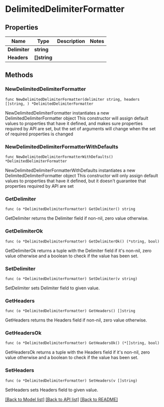 # DelimitedDelimiterFormatter

## Properties

Name | Type | Description | Notes
------------ | ------------- | ------------- | -------------
**Delimiter** | **string** |  | 
**Headers** | **[]string** |  | 

## Methods

### NewDelimitedDelimiterFormatter

`func NewDelimitedDelimiterFormatter(delimiter string, headers []string, ) *DelimitedDelimiterFormatter`

NewDelimitedDelimiterFormatter instantiates a new DelimitedDelimiterFormatter object
This constructor will assign default values to properties that have it defined,
and makes sure properties required by API are set, but the set of arguments
will change when the set of required properties is changed

### NewDelimitedDelimiterFormatterWithDefaults

`func NewDelimitedDelimiterFormatterWithDefaults() *DelimitedDelimiterFormatter`

NewDelimitedDelimiterFormatterWithDefaults instantiates a new DelimitedDelimiterFormatter object
This constructor will only assign default values to properties that have it defined,
but it doesn't guarantee that properties required by API are set

### GetDelimiter

`func (o *DelimitedDelimiterFormatter) GetDelimiter() string`

GetDelimiter returns the Delimiter field if non-nil, zero value otherwise.

### GetDelimiterOk

`func (o *DelimitedDelimiterFormatter) GetDelimiterOk() (*string, bool)`

GetDelimiterOk returns a tuple with the Delimiter field if it's non-nil, zero value otherwise
and a boolean to check if the value has been set.

### SetDelimiter

`func (o *DelimitedDelimiterFormatter) SetDelimiter(v string)`

SetDelimiter sets Delimiter field to given value.


### GetHeaders

`func (o *DelimitedDelimiterFormatter) GetHeaders() []string`

GetHeaders returns the Headers field if non-nil, zero value otherwise.

### GetHeadersOk

`func (o *DelimitedDelimiterFormatter) GetHeadersOk() (*[]string, bool)`

GetHeadersOk returns a tuple with the Headers field if it's non-nil, zero value otherwise
and a boolean to check if the value has been set.

### SetHeaders

`func (o *DelimitedDelimiterFormatter) SetHeaders(v []string)`

SetHeaders sets Headers field to given value.



[[Back to Model list]](../README.md#documentation-for-models) [[Back to API list]](../README.md#documentation-for-api-endpoints) [[Back to README]](../README.md)


